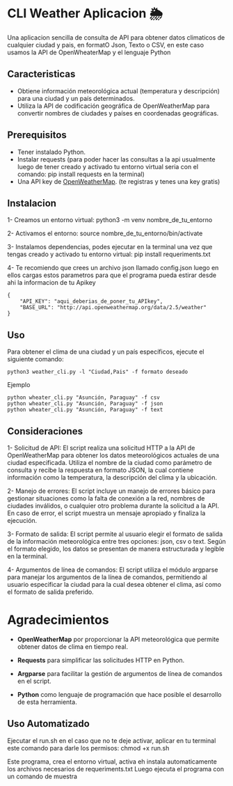 # CLI Weather Aplicacion 🌦️

Una aplicacion sencilla de consulta de API para obtener datos climaticos de cualquier ciudad y pais, en formatO Json, Texto o CSV, en este caso usamos la API de OpenWheaterMap y el lenguaje Python

## Caracteristicas

- Obtiene información meteorológica actual (temperatura y descripción) para una ciudad y un país determinados.
- Utiliza la API de codificación geográfica de OpenWeatherMap para convertir nombres de ciudades y países en coordenadas geográficas.

## Prerequisitos
- Tener instalado Python.
- Instalar requests (para poder hacer las consultas a la api usualmente luego de tener creado y activado tu entorno virtual seria con el comando: pip install requests
en la terminal)
- Una API key de [OpenWeatherMap](https://openweathermap.org/api). (te registras y tenes una key gratis)

## Instalacion

1- Creamos un entorno virtual: 
python3 -m venv nombre_de_tu_entorno

2- Activamos el entorno:
source nombre_de_tu_entorno/bin/activate

3- Instalamos dependencias, podes ejecutar en la terminal una vez que tengas creado y activado tu entorno virtual:
pip install requeriments.txt

4- Te recomiendo que crees un archivo json llamado config.json luego en ellos cargas estos parametros para que el programa pueda estirar desde ahi la informacion de tu Apikey

```
{
    "API_KEY": "aqui_deberias_de_poner_tu_APIkey",
    "BASE_URL": "http://api.openweathermap.org/data/2.5/weather"
}
```


## Uso

Para obtener el clima de una ciudad y un país específicos, ejecute el siguiente comando:
```
python3 weather_cli.py -l "Ciudad,Pais" -f formato deseado
```
Ejemplo
```
python wheater_cli.py "Asunción, Paraguay" -f csv
python wheater_cli.py "Asunción, Paraguay" -f json
python wheater_cli.py "Asunción, Paraguay" -f text
```

## Consideraciones

1- Solicitud de API: El script realiza una solicitud HTTP a la API de OpenWeatherMap para obtener los datos meteorológicos actuales de una ciudad especificada. Utiliza el nombre de la ciudad como parámetro de consulta y recibe la respuesta en formato JSON, la cual contiene información como la temperatura, la descripción del clima y la ubicación.

2- Manejo de errores: El script incluye un manejo de errores básico para gestionar situaciones como la falta de conexión a la red, nombres de ciudades inválidos, o cualquier otro problema durante la solicitud a la API. En caso de error, el script muestra un mensaje apropiado y finaliza la ejecución.

3- Formato de salida: El script permite al usuario elegir el formato de salida de la información meteorológica entre tres opciones: json, csv o text. Según el formato elegido, los datos se presentan de manera estructurada y legible en la terminal.

4- Argumentos de línea de comandos: El script utiliza el módulo argparse para manejar los argumentos de la línea de comandos, permitiendo al usuario especificar la ciudad para la cual desea obtener el clima, así como el formato de salida preferido.

# Agradecimientos

- **OpenWeatherMap** por proporcionar la API meteorológica que permite obtener datos de clima en tiempo real.

- **Requests** para simplificar las solicitudes HTTP en Python.

- **Argparse** para facilitar la gestión de argumentos de línea de comandos en el script.

- **Python** como lenguaje de programación que hace posible el desarrollo de esta herramienta.


## Uso Automatizado

Ejecutar el run.sh 
en el caso que no te deje activar, aplicar en tu terminal este comando para darle los permisos: chmod +x run.sh

Este programa, crea el entorno virtual, activa eh instala automaticamente los archivos necesarios de requeriments.txt
Luego ejecuta el programa con un comando de muestra

